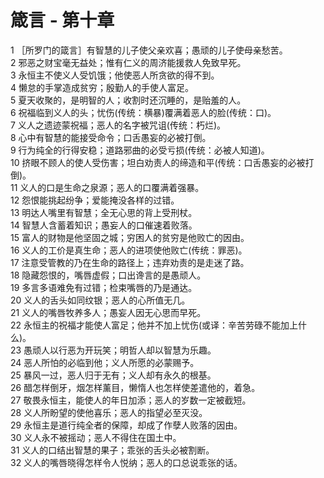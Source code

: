 # 箴言 - 第十章
  
 1 ［所罗门的箴言］有智慧的儿子使父亲欢喜；愚顽的儿子使母亲愁苦。  
 2 邪恶之财宝毫无益处；惟有仁义的周济能援救人免致早死。  
 3 永恒主不使义人受饥饿；他使恶人所贪欲的得不到。  
 4 懒怠的手掌造成贫穷；殷勤人的手使人富足。  
 5 夏天收聚的，是明智的人；收割时还沉睡的，是贻羞的人。  
 6 祝福临到义人的头；忧伤(传统：横暴)覆满着恶人的脸(传统：口)。  
 7 义人之遗迹蒙祝福；恶人的名字被咒诅(传统：朽烂)。  
 8 心中有智慧的能接受命令；口舌愚妄的必被打倒。  
 9 行为纯全的行得安稳；道路邪曲的必受亏损(传统：必被人知道)。  
 10 挤眼不顾人的使人受伤害；坦白劝责人的缔造和平(传统：口舌愚妄的必被打倒)。  
 11 义人的口是生命之泉源；恶人的口覆满着强暴。  
 12 怨恨能挑起纷争；爱能掩没各样的过错。  
 13 明达人嘴里有智慧；全无心思的背上受刑杖。  
 14 智慧人含蓄着知识；愚妄人的口催速着败落。  
 15 富人的财物是他坚固之城；穷困人的贫穷是他败亡的因由。  
 16 义人的工价是真生命；恶人的进项使他败亡(传统：罪恶)。  
 17 注意受管教的乃在生命的路径上；违弃劝责的是走迷了路。  
 18 隐藏怨恨的，嘴唇虚假；口出谗言的是愚顽人。  
 19 多言多语难免有过错；检束嘴唇的乃是通达。  
 20 义人的舌头如同纹银；恶人的心所值无几。  
 21 义人的嘴唇牧养多人；愚妄人因无心思而早死。  
 22 永恒主的祝福才能使人富足；他并不加上忧伤(或译：辛苦劳碌不能加上什么)。  
 23 愚顽人以行恶为开玩笑；明哲人却以智慧为乐趣。  
 24 恶人所怕的必临到他；义人所愿的必蒙赐予。  
 25 暴风一过，恶人归于无有；义人却有永久的根基。  
 26 醋怎样倒牙，烟怎样薰目，懒惰人也怎样使差遣他的，着急。  
 27 敬畏永恒主，能使人的年日加添；恶人的岁数一定被截短。  
 28 义人所盼望的使他喜乐；恶人的指望必至灭没。  
 29 永恒主是道行纯全者的保障，却成了作孽人败落的因由。  
 30 义人永不被摇动；恶人不得住在国土中。  
 31 义人的口结出智慧的果子；乖张的舌头必被割断。  
 32 义人的嘴唇晓得怎样令人悦纳；恶人的口总说乖张的话。
